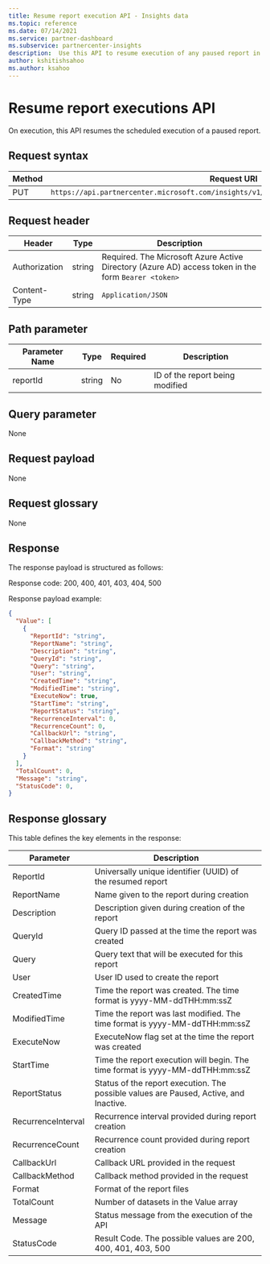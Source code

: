 ```yaml
---
title: Resume report execution API - Insights data
ms.topic: reference
ms.date: 07/14/2021
ms.service: partner-dashboard
ms.subservice: partnercenter-insights
description:  Use this API to resume execution of any paused report in Partner Center insights.
author: kshitishsahoo
ms.author: ksahoo
---
```

# Resume report executions API

On execution, this API resumes the scheduled execution of a paused report.

## Request syntax

|    Method    |    Request URI    |
|    ----    |    ----    |
|    PUT    |    `https://api.partnercenter.microsoft.com/insights/v1/mpn/ScheduledReport/resume/{ReportID}`    |

## Request header

|    Header    |    Type    |    Description    |
|    ----    |    ----    |    ----    |
|    Authorization    |    string    |    Required. The Microsoft Azure Active Directory (Azure AD) access token in the form `Bearer <token>`    |
|    Content-Type    |    string    |    `Application/JSON`    |

## Path parameter

|    Parameter Name    |    Type    |    Required    |    Description    |
|    ----    |    ----    |    ----    |    ----    |
|    reportId     |    string    |    No    |    ID of the report being modified     |

## Query parameter

None

## Request payload

None

## Request glossary

None

## Response

The response payload is structured as follows:

Response code: 200, 400, 401, 403, 404, 500

Response payload example:

```json
{
  "Value": [
    {
      "ReportId": "string",
      "ReportName": "string",
      "Description": "string",
      "QueryId": "string",
      "Query": "string",
      "User": "string",
      "CreatedTime": "string",
      "ModifiedTime": "string",
      "ExecuteNow": true,
      "StartTime": "string",
      "ReportStatus": "string",
      "RecurrenceInterval": 0,
      "RecurrenceCount": 0,
      "CallbackUrl": "string",
      "CallbackMethod": "string",
      "Format": "string"
    }
  ],
  "TotalCount": 0,
  "Message": "string",
  "StatusCode": 0,
}
```

## Response glossary

This table defines the key elements in the response:

|    Parameter    |    Description    |
|    ----    |    ----    |
|    ReportId     |    Universally unique identifier (UUID) of the resumed report     |
|    ReportName     |    Name given to the report during creation     |
|    Description     |    Description given during creation of the report     |
|    QueryId     |    Query ID passed at the time the report was created     |
|    Query     |    Query text that will be executed for this report     |
|    User     |    User ID used to create the report     |
|    CreatedTime     |    Time the report was created. The time format is yyyy-MM-ddTHH:mm:ssZ     |
|    ModifiedTime     |    Time the report was last modified. The time format is yyyy-MM-ddTHH:mm:ssZ     |
|    ExecuteNow     |    ExecuteNow flag set at the time the report was created    |
|    StartTime     |    Time the report execution will begin. The time format is yyyy-MM-ddTHH:mm:ssZ     |
|    ReportStatus     |    Status of the report execution. The possible values are Paused, Active, and Inactive.     |
|    RecurrenceInterval     |    Recurrence interval provided during report creation     |
|    RecurrenceCount     |    Recurrence count provided during report creation     |
|    CallbackUrl     |    Callback URL provided in the request     |
|    CallbackMethod    |    Callback method provided in the request    |
|    Format     |    Format of the report files     |
|    TotalCount     |    Number of datasets in the Value array     |
|    Message     |    Status message from the execution of the API     |
|    StatusCode     |    Result Code. The possible values are 200, 400, 401, 403, 500     |
